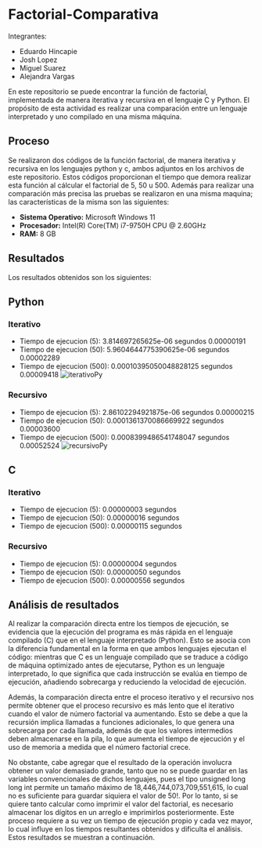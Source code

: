 # Factorial-Comparativa

Integrantes:

- Eduardo Hincapie
- Josh Lopez
- Miguel Suarez
- Alejandra Vargas

En este repositorio se puede encontrar la función de factorial, implementada de manera iterativa y recursiva en el lenguaje C y Python. El propósito de esta actividad es realizar una comparación entre un lenguaje interpretado y uno compilado en una misma máquina.

## Proceso

Se realizaron dos códigos de la función factorial, de manera iterativa y recursiva en los lenguajes python y c, ambos adjuntos en los archivos de este repositorio. Estos códigos proporcionan el tiempo que demora realizar esta función al cálcular el factorial de 5, 50 u 500. Además para realizar una comparación más precisa las pruebas se realizaron en una misma maquina; las características de la misma son las siguientes:

- **Sistema Operativo:** Microsoft Windows 11
- **Procesador:** Intel(R) Core(TM) i7-9750H CPU @ 2.60GHz
- **RAM:** 8 GB

## Resultados
Los resultados obtenidos son los siguientes:

## Python

### Iterativo
- Tiempo de ejecucion (5):  3.814697265625e-06 segundos 0.00000191
- Tiempo de ejecucion (50):  5.9604644775390625e-06 segundos 0.00002289
- Tiempo de ejecucion (500):  0.00010395050048828125 segundos 0.00009418
![iterativoPy](https://github.com/user-attachments/assets/5291c59c-93a3-4385-9f34-7400151313e0)

### Recursivo
- Tiempo de ejecucion (5):  2.86102294921875e-06 segundos 0.00000215
- Tiempo de ejecucion (50):  0.0001361370086669922 segundos 0.00003600
- Tiempo de ejecucion (500):  0.0008399486541748047 segundos 0.00052524
![recursivoPy](https://github.com/user-attachments/assets/f7a16c27-2099-428c-886f-796d693a1fbf)

## C

### Iterativo
- Tiempo de ejecucion (5):  0.00000003 segundos
- Tiempo de ejecucion (50):  0.00000016 segundos
- Tiempo de ejecucion (500):  0.00000115 segundos

### Recursivo
- Tiempo de ejecucion (5):  0.00000004 segundos
- Tiempo de ejecucion (50):  0.00000050 segundos
- Tiempo de ejecucion (500):  0.00000556 segundos


## Análisis de resultados
Al realizar la comparación directa entre los tiempos de ejecución, se evidencia que la ejecución del programa es más rápida en el lenguaje compilado (C) que en el lenguaje interpretado (Python). Esto se asocia con la diferencia fundamental en la forma en que ambos lenguajes ejecutan el código: mientras que C es un lenguaje compilado que se traduce a código de máquina optimizado antes de ejecutarse, Python es un lenguaje interpretado, lo que significa que cada instrucción se evalúa en tiempo de ejecución, añadiendo sobrecarga y reduciendo la velocidad de ejecución.

Además, la comparación directa entre el proceso iterativo y el recursivo nos permite obtener que el proceso recursivo es más lento que el iterativo cuando el valor de número factorial va aumentando. Esto se debe a que la recursión implica llamadas a funciones adicionales, lo que genera una sobrecarga por cada llamada, además de que los valores intermedios deben almacenarse en la pila, lo que aumenta el tiempo de ejecución y el uso de memoria a medida que el número factorial crece.

No obstante, cabe agregar que el resultado de la operación involucra obtener un valor demasiado grande, tanto que no se puede guardar en las variables convencionales de dichos lenguajes, pues el tipo unsigned long long int permite un tamaño máximo de 18,446,744,073,709,551,615, lo cual no es suficiente para guardar siquiera el valor de 50!. Por lo tanto, si se quiere tanto calcular como imprimir el valor del factorial, es necesario almacenar los dígitos en un arreglo e imprimirlos posteriormente. Este proceso requiere a su vez un tiempo de ejecución propio y cada vez mayor, lo cual influye en los tiempos resultantes obtenidos y dificulta el análisis. Estos resultados se muestran a continuación.



